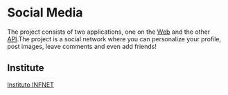 # Social Media

The project consists of two applications, one on the [Web](https://github.com/Sharmaxz/Social-Media) and the other [API](https://github.com/Sharmaxz/Social-Media-API).The project is a social network where you can personalize your profile, post images, leave comments and even add friends!


## Institute

[Instituto INFNET](https://www.infnet.edu.br/esti/)
